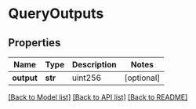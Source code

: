 # QueryOutputs

## Properties

| Name       | Type    | Description | Notes      |
| ---------- | ------- | ----------- | ---------- |
| **output** | **str** | uint256     | [optional] |

[[Back to Model list]](../README.md#documentation-for-models) [[Back to API list]](../README.md#documentation-for-api-endpoints) [[Back to README]](../README.md)
